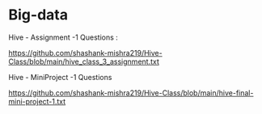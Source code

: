 # Big-data

 Hive - Assignment -1 Questions :

https://github.com/shashank-mishra219/Hive-Class/blob/main/hive_class_3_assignment.txt


Hive - MiniProject -1 Questions

https://github.com/shashank-mishra219/Hive-Class/blob/main/hive-final-mini-project-1.txt
